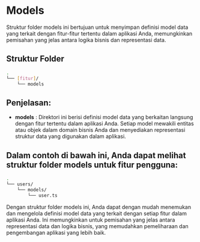 # Models

Struktur folder models ini bertujuan untuk menyimpan definisi model data yang terkait dengan fitur-fitur tertentu dalam aplikasi Anda, memungkinkan pemisahan yang jelas antara logika bisnis dan representasi data.

## Struktur Folder 
```sh
.
└── [fitur]/
    └── models
```

## Penjelasan:

- **models** : Direktori ini berisi definisi model data yang berkaitan langsung dengan fitur tertentu dalam aplikasi Anda. Setiap model mewakili entitas atau objek dalam domain bisnis Anda dan menyediakan representasi struktur data yang digunakan dalam aplikasi.


## Dalam contoh di bawah ini, Anda dapat melihat struktur folder models untuk fitur pengguna:
```sh
.
└── users/
    └── models/
        └── user.ts
```

Dengan struktur folder models ini, Anda dapat dengan mudah menemukan dan mengelola definisi model data yang terkait dengan setiap fitur dalam aplikasi Anda. Ini memungkinkan untuk pemisahan yang jelas antara representasi data dan logika bisnis, yang memudahkan pemeliharaan dan pengembangan aplikasi yang lebih baik.

